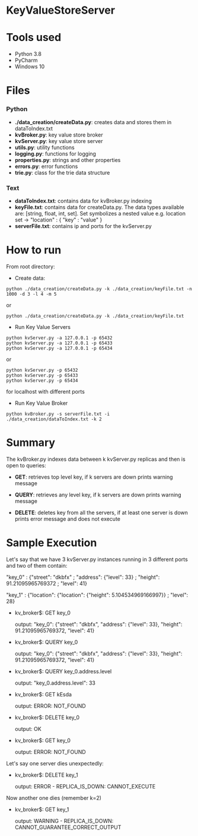 # KeyValueStoreServer

# Tools used
- Python 3.8
- PyCharm
- Windows 10

# Files

### Python
- **./data_creation/createData.py**: creates data and stores them in dataToIndex.txt
- **kvBroker.py**: key value store broker
- **kvServer.py**: key value store server
- **utils.py**: utility functions
- **logging.py**: functions for logging
- **properties.py**: strings and other properties
- **errors.py**: error functions
- **trie.py**: class for the trie data structure

### Text
- **dataToIndex.txt**: contains data for kvBroker.py indexing
- **keyFile.txt**: contains data for createData.py. 
The data types available are: [string, float, int, set]. Set symbolizes a nested value e.g. location set -> "location" : { "key" : "value" }
- **serverFile.txt**: contains ip and ports for the kvServer.py

# How to run

From root directory:

- Create data:

```python ./data_creation/createData.py -k ./data_creation/keyFile.txt -n 1000 -d 3 -l 4 -m 5```

or 

```python ./data_creation/createData.py -k ./data_creation/keyFile.txt```

- Run Key Value Servers

```
python kvServer.py -a 127.0.0.1 -p 65432
python kvServer.py -a 127.0.0.1 -p 65433
python kvServer.py -a 127.0.0.1 -p 65434
```

or 

```
python kvServer.py -p 65432
python kvServer.py -p 65433
python kvServer.py -p 65434
```

for localhost with different ports

- Run Key Value Broker

```python kvBroker.py -s serverFile.txt -i ./data_creation/dataToIndex.txt -k 2```

# Summary
The kvBroker.py indexes data between k kvServer.py replicas and then is open to queries:

- **GET**: retrieves top level key, if k servers are down prints warning message

- **QUERY**: retrieves any level key, if k servers are down prints warning message

- **DELETE**: deletes key from all the servers, if at least one server is down prints error message and does not execute

# Sample Execution
Let's say that we have 3 kvServer.py instances running in 3 different ports and two of them contain:
 
"key_0" : {"street": "dkbfx" ; "address": {"level": 33} ; "height": 91.21095965769372 ; "level": 41}

"key_1" : {"location": {"location": {"height": 5.104534969166997}} ; "level": 28}

- kv_broker$:  GET key_0 

  output: "key_0": {"street": "dkbfx", "address": {"level": 33}, "height": 91.21095965769372, "level": 41}
  
- kv_broker$:  QUERY key_0

  output: "key_0": {"street": "dkbfx", "address": {"level": 33}, "height": 91.21095965769372, "level": 41}
  
- kv_broker$: QUERY key_0.address.level

  output: "key_0.address.level": 33
  
- kv_broker$:  GET kEsda

  output: ERROR: NOT_FOUND
  
- kv_broker$:  DELETE key_0

  output: OK
  
- kv_broker$:  GET key_0

  output: ERROR: NOT_FOUND
  
Let's say one server dies unexpectedly:

- kv_broker$:  DELETE key_1

  output: ERROR - REPLICA_IS_DOWN: CANNOT_EXECUTE
  
Now another one dies (remember k=2)

- kv_broker$:  GET key_1

  output: WARNING - REPLICA_IS_DOWN: CANNOT_GUARANTEE_CORRECT_OUTPUT